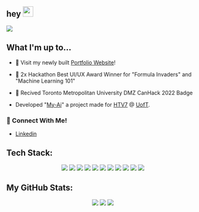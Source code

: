 ## hey <img src="https://media.giphy.com/media/hvRJCLFzcasrR4ia7z/giphy.gif" width="27px">
<p align="center">
  
![](https://komarev.com/ghpvc/?username=MusaAqeel)
## What I'm up to...

- 🔨 Visit my newly built [Portfolio Website](https://musaaqeel.tech/)!

- 🥇  2x Hackathon Best UI/UX Award Winner for "Formula Invaders" and "Machine Learning 101"
- 👾  Recived Toronto Metropolitan University DMZ CanHack 2022 Badge

- Developed "[My-Ai](https://github.com/MusaAqeel/HTV7)" a project made for [HTV7](https://hackthevalley.io) @ [UofT](https://www.utoronto.ca/).

### **📲 Connect With Me!**
- [Linkedin](https://www.linkedin.com/in/musa-aqeel)
## Tech Stack:
<p align="center">
  <img src="https://img.shields.io/badge/python-3670A0?style=square&logo=python&logoColor=white">
  <img src="https://img.shields.io/badge/css3-%231572B6.svg?style=square&logo=css3&logoColor=white">
  <img src="https://img.shields.io/badge/dart-%230175C2.svg?style=square&logo=dart&logoColor=white">
  <img src="https://img.shields.io/badge/java-%23ED8B00.svg?style=square&logo=java&logoColor=white">
  <img src="https://img.shields.io/badge/html5-%23E34F26.svg?style=square&logo=html5&logoColor=white">
  <img src="https://img.shields.io/badge/vercel-%23000000.svg?style=square&logo=vercel&logoColor=white">
  <img src="https://img.shields.io/badge/bootstrap-%23563D7C.svg?style=square&logo=bootstrap&logoColor=white">
  <img src="https://img.shields.io/badge/flask-%23000.svg?style=square&logo=flask&logoColor=white">
  <img src="https://img.shields.io/badge/react-%2320232a.svg?style=square&logo=react&logoColor=%2361DAFB">
  <img src="https://img.shields.io/badge/python-3670A0?style=square&logo=python&logoColor=ffdd54">
  <img src="https://img.shields.io/badge/lua-%232C2D72.svg?style=square&logo=lua&logoColor=white">
  

  
## My GitHub Stats:


<p align="center">
  <img src="https://github-readme-stats.vercel.app/api?username=musaaqeel&theme=dark&hide_border=false&include_all_commits=false&count_private=true" />
  <img src="https://github-readme-streak-stats.herokuapp.com/?user=musaaqeel&theme=dark&hide_border=false" />
  <img src="https://github-readme-stats.vercel.app/api/top-langs/?username=musaaqeel&theme=dark&hide_border=false&include_all_commits=false&count_private=true&layout=compact" />
</p>

<!---
<p align="center">
  <img src="https://readme-typing-svg.demolab.com?font=Arial&pause=1000&color=F7F7F7&width=435&lines=Student+and+Developer;Hackathon+Enthusiast+;4+years+of+coding+experience+;Software+Programming+Instructor+;Always+Learning;Musa+Aqeel" />
</p>
-->
